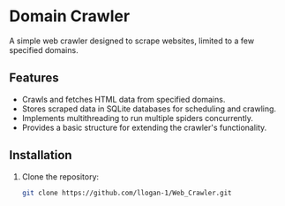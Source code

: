 # Domain Crawler

A simple web crawler designed to scrape websites, limited to a few specified domains.

## Features

- Crawls and fetches HTML data from specified domains.
- Stores scraped data in SQLite databases for scheduling and crawling.
- Implements multithreading to run multiple spiders concurrently.
- Provides a basic structure for extending the crawler's functionality.

## Installation

1. Clone the repository:
   ```bash
   git clone https://github.com/llogan-1/Web_Crawler.git
   ```
